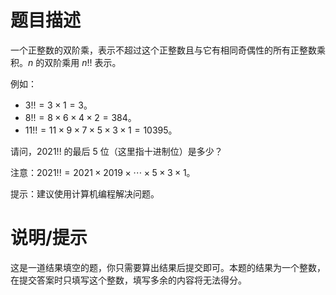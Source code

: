 # 题目描述

一个正整数的双阶乘，表示不超过这个正整数且与它有相同奇偶性的所有正整数乘积。$n$ 的双阶乘用 $n!!$ 表示。

例如：

* $3!! = 3 \times 1 = 3$。
* $8!! = 8 \times 6 \times 4 \times 2 = 384$。
* $11!! = 11 \times 9 \times 7 \times 5 \times 3 \times 1 = 10395$。

请问，$2021!!$ 的最后 5 位（这里指十进制位）是多少？

注意：$2021!! = 2021 \times 2019 \times \cdots \times 5 \times 3 \times 1$。

提示：建议使用计算机编程解决问题。

# 说明/提示

这是一道结果填空的题，你只需要算出结果后提交即可。本题的结果为一个整数，在提交答案时只填写这个整数，填写多余的内容将无法得分。
